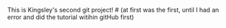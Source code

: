 This is Kingsley's second git project!   # (at first was the first, until I had an error and did the tutorial witihin gitHub first) 